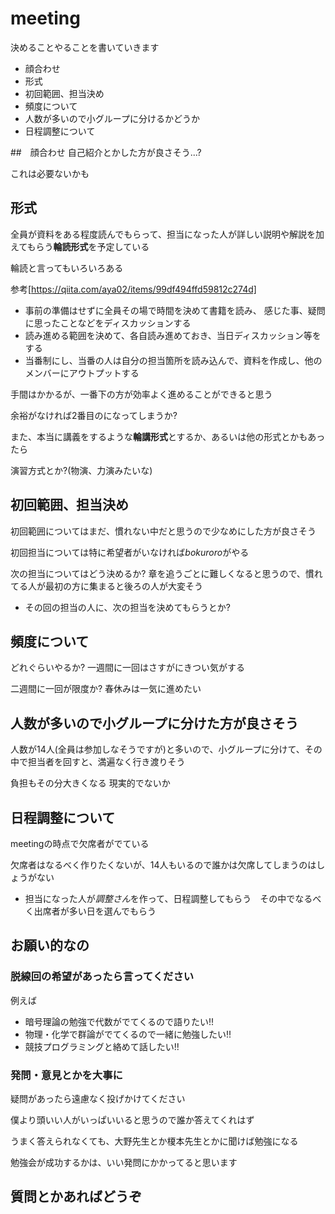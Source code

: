 # meeting

決めることやることを書いていきます

- 顔合わせ
- 形式
- 初回範囲、担当決め
- 頻度について
- 人数が多いので小グループに分けるかどうか
- 日程調整について


##　顔合わせ
自己紹介とかした方が良さそう...?

これは必要ないかも

## 形式

全員が資料をある程度読んでもらって、担当になった人が詳しい説明や解説を加えてもらう**輪読形式**を予定している

輪読と言ってもいろいろある

参考[https://qiita.com/aya02/items/99df494ffd59812c274d]

- 事前の準備はせずに全員その場で時間を決めて書籍を読み、
感じた事、疑問に思ったことなどをディスカッションする
- 読み進める範囲を決めて、各自読み進めておき、当日ディスカッション等をする
- 当番制にし、当番の人は自分の担当箇所を読み込んで、資料を作成し、他のメンバーにアウトプットする

手間はかかるが、一番下の方が効率よく進めることができると思う

余裕がなければ2番目のになってしまうか?


また、本当に講義をするような**輪講形式**とするか、あるいは他の形式とかもあったら

演習方式とか?(物演、力演みたいな)

## 初回範囲、担当決め

初回範囲についてはまだ、慣れない中だと思うので少なめにした方が良さそう

初回担当については特に希望者がいなければ*bokuroro*がやる

次の担当についてはどう決めるか? 章を追うごとに難しくなると思うので、慣れてる人が最初の方に集まると後ろの人が大変そう

- その回の担当の人に、次の担当を決めてもらうとか?


## 頻度について

どれぐらいやるか? 一週間に一回はさすがにきつい気がする

二週間に一回が限度か? 春休みは一気に進めたい


## 人数が多いので小グループに分けた方が良さそう

人数が14人(全員は参加しなそうですが)と多いので、小グループに分けて、その中で担当者を回すと、満遍なく行き渡りそう

負担もその分大きくなる 現実的でないか

## 日程調整について

meetingの時点で欠席者がでている

欠席者はなるべく作りたくないが、14人もいるので誰かは欠席してしまうのはしょうがない

- 担当になった人が*調整さん*を作って、日程調整してもらう　その中でなるべく出席者が多い日を選んでもらう


## お願い的なの

### 脱線回の希望があったら言ってください

例えば
- 暗号理論の勉強で代数がでてくるので語りたい!!
- 物理・化学で群論がでてくるので一緒に勉強したい!!
- 競技プログラミングと絡めて話したい!!

### 発問・意見とかを大事に

疑問があったら遠慮なく投げかけてください

僕より頭いい人がいっぱいいると思うので誰か答えてくれはず

うまく答えられなくても、大野先生とか榎本先生とかに聞けば勉強になる

勉強会が成功するかは、いい発問にかかってると思います

## 質問とかあればどうぞ
